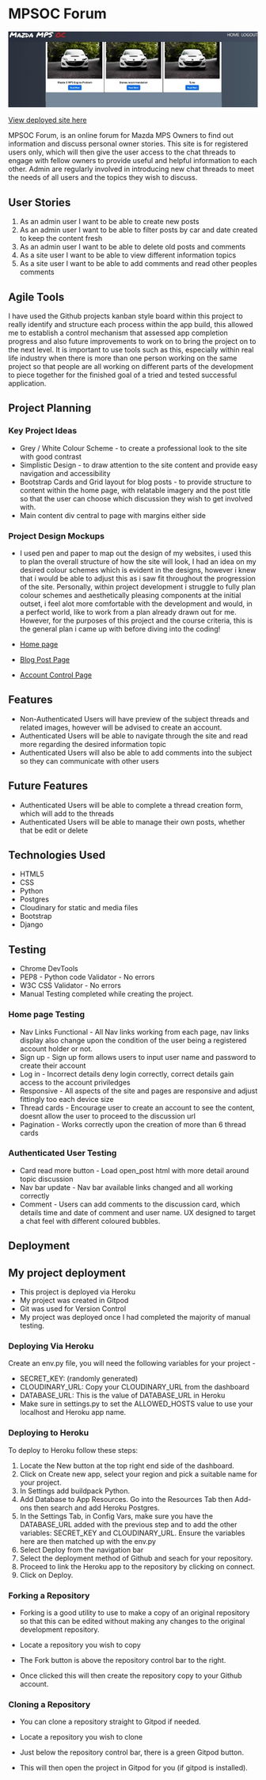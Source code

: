 # MPSOC Forum

![](static/img/homepage.webp)

[View deployed site here](https://mpsblog.herokuapp.com/)

MPSOC Forum, is an online forum for Mazda MPS Owners to find out information and discuss personal owner stories. This site is for registered users only, which will then give the user access to the chat threads to engage with fellow owners to provide useful and helpful information to each other. Admin are regularly involved in introducing new chat threads to meet the needs of all users and the topics they wish to discuss.

## User Stories

1. As an admin user I want to be able to create new posts
2. As an admin user I want to be able to filter posts by car and date created to keep the content fresh
3. As an admin user I want to be able to delete old posts and comments
4. As a site user I want to be able to view different information topics
5. As a site user I want to be able to add comments and read other peoples comments

## Agile Tools

I have used the Github projects kanban style board within this project to really identify and structure each process within the app build, this allowed me to establish a control
mechanism that assessed app completion progress and also future improvements to work on to bring the project on to the next level. It is important to use tools such as this, especially within real life industry when there is more than one person working on the same project so that people are all working on different parts of the development to piece together for the finished goal of a tried and tested successful application.

## Project Planning

### Key Project Ideas

- Grey / White Colour Scheme - to create a professional look to the site with good contrast
- Simplistic Design - to draw attention to the site content and provide easy navigation and accessibility
- Bootstrap Cards and Grid layout for blog posts - to provide structure to content within the home page, with relatable imagery and the post title so that the user can choose which discussion they wish to get involved with.
- Main content div central to page with margins either side

### Project Design Mockups

- I used pen and paper to map out the design of my websites, i used this to plan the overall structure of how the site will look, I had an idea on my desired colour schemes which is evident in the designs, however i knew that i would be able to adjust this as i saw fit throughout the progression of the site. Personally, within project development i struggle to fully plan colour schemes and aesthetically pleasing components at the initial outset, i feel alot more comfortable with the development and would, in a perfect world, like to work from a plan already drawn out for me. However, for the purposes of this project and the course criteria, this is the general plan i came up with before diving into the coding!

- [Home page](static/img/home_page.jpg)
- [Blog Post Page](static/img/open_post.jpg)
- [Account Control Page](static/img/account_page.jpg)

## Features

- Non-Authenticated Users will have preview of the subject threads and related images, however will be advised to create an account.
- Authenticated Users will be able to navigate through the site and read more regarding the desired information topic
- Authenticated Users will also be able to add comments into the subject so they can communicate with other users

## Future Features

- Authenticated Users will be able to complete a thread creation form, which will add to the threads
- Authenticated Users will be able to manage their own posts, whether that be edit or delete

## Technologies Used 

- HTML5
- CSS
- Python
- Postgres
- Cloudinary for static and media files
- Bootstrap
- Django


## Testing

- Chrome DevTools
- PEP8 - Python code Validator - No errors
- W3C CSS Validator - No errors
- Manual Testing completed while creating the project.

### Home page Testing 

- Nav Links Functional - All Nav links working from each page, nav links display also change upon the condition of the user being a registered account holder or not.
- Sign up - Sign up form allows users to input user name and password to create their account
- Log in - Incorrect details deny login correctly, correct details gain access to the account priviledges
- Responsive - All aspects of the site and pages are responsive and adjust fittingly too each device size
- Thread cards - Encourage user to create an account to see the content, doesnt allow the user to proceed to the discussion url
- Pagination - Works correctly upon the creation of more than 6 thread cards

### Authenticated User Testing

- Card read more button - Load open_post html with more detail around topic discussion
- Nav bar update - Nav bar available links changed and all working correctly
- Comment - Users can add comments to the discussion card, which details time and date of comment and user name. UX designed to target a chat feel with different coloured bubbles.

## Deployment
## My project deployment

- This project is deployed via Heroku
- My project was created in Gitpod
- Git was used for Version Control
- My project was deployed once I had completed the majority of manual testing.

### Deploying Via Heroku

Create an env.py file, you will need the following variables for your project - 
- SECRET_KEY: (randomly generated)
- CLOUDINARY_URL: Copy your CLOUDINARY_URL from the dashboard
- DATABASE_URL: This is the value of DATABASE_URL in Heroku
- Make sure in settings.py to set the ALLOWED_HOSTS value to use your localhost and Heroku app name.

### Deploying to Heroku

To deploy to Heroku follow these steps: 

1. Locate the New button at the top right end side of the dashboard. 
2. Click on Create new app, select your region and pick a suitable name for your project.  
3. In Settings add buildpack Python.
4. Add Database to App Resources. Go into the Resources Tab then Add-ons then search and add Heroku Postgres. 
5. In the Settings Tab, in Config Vars, make sure you have the DATABASE_URL added with the previous step and to add the other variables: SECRET_KEY and CLOUDINARY_URL. Ensure the variables here are then matched up with the env.py 
6. Select Deploy from the navigation bar
7. Select the deployment method of Github and seach for your repository. 
8. Proceed to link the Heroku app to the repository by clicking on connect. 
9. Click on Deploy.

### Forking a Repository

- Forking is a good utility to use to make a copy of an original repository so that this can be edited without making any changes to the original development repository.

- Locate a repository you wish to copy

- The Fork button is above the repository control bar to the right.

- Once clicked this will then create the repository copy to your Github account.

### Cloning a Repository

- You can clone a repository straight to Gitpod if needed.

- Locate a repository you wish to clone

- Just below the repository control bar, there is a green Gitpod button.

- This will then open the project in Gitpod for you (if gitpod is installed).